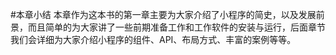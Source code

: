#本章小结
本章作为这本书的第一章主要为大家介绍了小程序的简史，以及发展前景，而且简单的为大家讲了一些前期准备工作和工作软件的安装与运行，后面章节我们会详细为大家介绍小程序的组件、API、布局方式、丰富的案例等等。